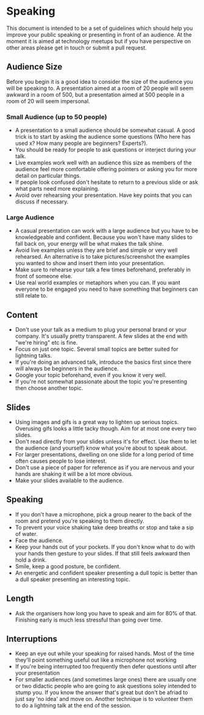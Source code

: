 # Speaking

This document is intended to be a set of guidelines which should help you improve your public speaking or presenting in front of an audience. At the moment it is aimed at technology meetups but if you have perspective on other areas please get in touch or submit a pull request.

## Audience Size

Before you begin it is a good idea to consider the size of the audience you will be speaking to. A presentation aimed at a room of 20 people will seem awkward in a room of 500, but a presentation aimed at 500 people in a room of 20 will seem impersonal. 

### Small Audience (up to 50 people)

* A presentation to a small audience should be somewhat casual. A good trick is to start by asking the audience some questions (Who here has used x? How many people are beginners? Experts?).
* You should be ready for people to ask questions or interject during your talk. 
* Live examples work well with an audience this size as members of the audience feel more comfortable offering pointers or asking you for more detail on particular things. 
* If people look confused don't hesitate to return to a previous slide or ask what parts need more explaining.
* Avoid over rehearsing your presentation. Have key points that you can discuss if necessary.

### Large Audience

* A casual presentation can work with a large audience but you have to be knowledgeable and confident. Because you won't have many slides to fall back on, your energy will be what makes the talk shine.
* Avoid live examples unless they are brief and simple or very well rehearsed. An alternative is to take pictures/screenshot the examples you wanted to show and insert them into your presentation.
* Make sure to rehearse your talk a few times beforehand, preferably in front of someone else.
* Use real world examples or metaphors when you can. If you want everyone to be engaged you need to have something that beginners can still relate to. 

## Content

* Don't use your talk as a medium to plug your personal brand or your company. It's usually pretty transparent. A few slides at the end with "we're hiring" etc is fine.
* Focus on just one topic. Several small topics are better suited for lightning talks.
* If you're doing an advanced talk, introduce the basics first since there will always be beginners in the audience.
* Google your topic beforehand, even if you know it very well.
* If you're not somewhat passionate about the topic you're presenting then choose another topic.

## Slides

* Using images and gifs is a great way to lighten up serious topics. Overusing gifs looks a little tacky though. Aim for at most one every two slides.
* Don't read directly from your slides unless it's for effect. Use them to let the audience (and yourself) know what you're about to speak about. 
* For larger presentations, dwelling on one slide for a long period of time often causes people to lose interest. 
* Don't use a piece of paper for reference as if you are nervous and your hands are shaking it will be a lot more obvious.
* Make your slides available to the audience.

## Speaking

* If you don't have a microphone, pick a group nearer to the back of the room and pretend you're speaking to them directly.
* To prevent your voice shaking take deep breaths or stop and take a sip of water.
* Face the audience.
* Keep your hands out of your pockets. If you don't know what to do with your hands then gesture to your slides. If that still feels awkward then hold a drink.
* Smile, keep a good posture, be confident. 
* An energetic and confident speaker presenting a dull topic is better than a dull speaker presenting an interesting topic.

## Length

* Ask the organisers how long you have to speak and aim for 80% of that. Finishing early is much less stressful than going over time.

## Interruptions

* Keep an eye out while your speaking for raised hands. Most of the time they'll point something useful out like a microphone not working
* If you're being interrupted too frequently then defer questions until after your presentation
* For smaller audiences (and sometimes large ones) there are usually one or two didactic people who are going to ask questions soley intended to stump you. If you know the answer that's great but don't be afriad to just say 'no idea' and move on. Another technique is to volunteer them to do a lightning talk at the end of the session.
